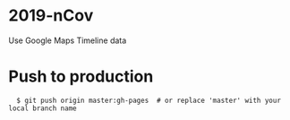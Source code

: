 # 2019-nCov
Use Google Maps Timeline data


# Push to production

```
  $ git push origin master:gh-pages  # or replace 'master' with your local branch name
```
